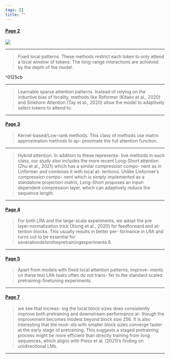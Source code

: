 ```yaml
---
tags: []
title: ""
---
```


#### [Page 2](highlights://Xiong%20et%20al.%20-%202022%20-%20Simple%20Local%20Attentions%20Remain%20Competitive%20for%20Lon#page=2)

![](Page2Image296.73701161734164_579.0166991172009-242.1360656801661_218.9735202492211.jpg)

***

> Fixed local patterns. These methods restrict each token to only
> attend a local window of tokens. The long-range interactions
> are achieved by the depth of the model.

^0125cb

***

> Learnable sparse attention patterns. Instead of relying on the
> inductive bias of locality, methods like Reformer (Kitaev et
> al., 2020) and Sinkhorn Attention (Tay et al., 2020) allow the
> model to adaptively select tokens to attend to.

***

#### [Page 3](highlights://Xiong%20et%20al.%20-%202022%20-%20Simple%20Local%20Attentions%20Remain%20Competitive%20for%20Lon#page=3)

> Kernel-based/Low-rank methods. This class of methods use matrix
> approximation methods to ap- proximate the full attention
> function.

***

> Hybrid attention. In addition to these representa- tive methods
> in each class, our study also includes the more recent
> Long-Short attention (Zhu et al., 2021) which has a similar
> compression compo- nent as in Linformer and combines it with
> local at- tentions. Unlike Linformer’s compression compo- nent
> which is simply implemented as a standalone projection matrix,
> Long-Short proposes an input- dependent compression layer, which
> can adaptively reduce the sequence length.

***

#### [Page 4](highlights://Xiong%20et%20al.%20-%202022%20-%20Simple%20Local%20Attentions%20Remain%20Competitive%20for%20Lon#page=4)

> For both LRA and the large-scale experiments, we adopt the pre
> layer-normalization trick (Xiong et al., 2020) for feedforward
> and at- tention blocks. This usually results in better per-
> formance in LRA and turns out to be essential for
> severalmodelsinthepretrainingexperiments.6

***

#### [Page 5](highlights://Xiong%20et%20al.%20-%202022%20-%20Simple%20Local%20Attentions%20Remain%20Competitive%20for%20Lon#page=5)

> Apart from models with fixed local attention patterns, improve-
> ments on these text LRA tasks often do not trans- fer to the
> standard scaled pretraining-finetuning experiments.

***

#### [Page 7](highlights://Xiong%20et%20al.%20-%202022%20-%20Simple%20Local%20Attentions%20Remain%20Competitive%20for%20Lon#page=7)

> we see that increas- ing the local block sizes does consistently
> improve both pretraining and downstream performance al- though
> the improvement becomes modest beyond block size 256. It is also
> interesting that the mod- els with smaller block sizes converge
> faster at the early stage of pretraining. This suggests a staged
> pretraining process might be more efficient than directly
> training from long sequences, which aligns with Press et al.
> (2021)’s finding on unidirectional LMs.

***

[Page2Image296.73701161734164_579.0166991172009-242.1360656801661_218.9735202492211.jpg]: assets/Page2Image296.73701161734164_579.0166991172009-242.1360656801661_218.9735202492211.jpg